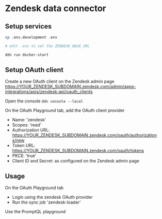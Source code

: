# Zendesk data connector

## Setup services

```bash
cp .env.development .env

# edit .env to set the ZENDESK_BASE_URL

ddn run docker-start
```

## Setup OAuth client

Create a new OAuth client on the Zendesk admin page
https://YOUR_ZENDESK_SUBDOMAIN.zendesk.com/admin/apps-integrations/apis/zendesk-api/oauth_clients

Open the console `ddn console --local`

On the OAuth Playground tab, add the OAuth client provider
- Name: 'zendesk'
- Scopes: 'read'
- Authorization URL: https://YOUR_ZENDESK_SUBDOMAIN.zendesk.com/oauth/authorizations/new
- Token URL: https://YOUR_ZENDESK_SUBDOMAIN.zendesk.com/oauth/tokens
- PKCE: 'true'
- Client ID and Secret: as configured on the Zendesk admin page

## Usage

On the OAuth Playground tab
- Login using the zendesk OAuth provider
- Run the sync job 'zendesk-loader'

Use the PromptQL playground
